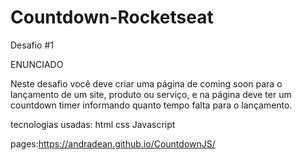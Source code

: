 # Countdown-Rocketseat
Desafio #1

ENUNCIADO 

Neste desafio você deve criar uma página de coming soon para o lançamento de um site, 
produto ou serviço, e na página deve ter um countdown timer informando quanto tempo falta para o lançamento.


tecnologias usadas:
html
css
Javascript

pages:https://andradean.github.io/CountdownJS/

